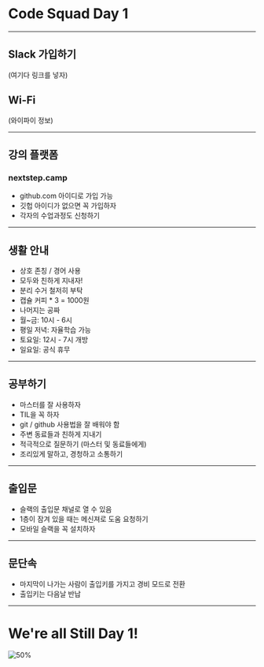 # Code Squad Day 1

---
## Slack 가입하기
(여기다 링크를 넣자)

## Wi-Fi
(와이파이 정보)

---
## 강의 플랫폼

### nextstep.camp
- github.com 아이디로 가입 가능
- 깃헙 아이디가 없으면 꼭 가입하자
- 각자의 수업과정도 신청하기

---
## 생활 안내
- 상호 존칭 / 경어 사용
- 모두와 친하게 지내자!
- 분리 수거 철저히 부탁
- 캡슐 커피 * 3 = 1000원
- 나머지는 공짜
- 월~금: 10시 - 6시
- 평일 저녁: 자율학습 가능
- 토요일: 12시 - 7시 개방
- 일요일: 공식 휴무

---
## 공부하기
- 마스터를 잘 사용하자
- TIL을 꼭 하자
- git / github 사용법을 잘 배워야 함
- 주변 동료들과 친하게 지내기
- 적극적으로 질문하기 (마스터 및 동료들에게)
- 조리있게 말하고, 경청하고 소통하기

---
## 출입문
- 슬랙의 출입문 채널로 열 수 있음
- 1층이 잠겨 있을 때는 메신져로 도움 요청하기
- 모바일 슬랙을 꼭 설치하자

---
## 문단속
- 마지막이 나가는 사람이 출입키를 가지고 경비 모드로 전환
- 출입키는 다음날 반납

---
# We're all Still Day 1!

![50%](https://octodex.github.com/images/Professortocat_v2.png)